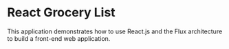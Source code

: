 # React Grocery List

This application demonstrates how to use React.js and the Flux architecture to build a front-end web application.